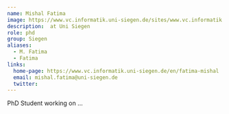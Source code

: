 ```yaml
---
name: Mishal Fatima
image: https://www.vc.informatik.uni-siegen.de/sites/www.vc.informatik.uni-siegen.de/files/styles/mitarbeiter_foto/public/pictures/mf1.jpg
description:  at Uni Siegen
role: phd
group: Siegen
aliases:
  - M. Fatima
  - Fatima
links:
  home-page: https://www.vc.informatik.uni-siegen.de/en/fatima-mishal
  email: mishal.fatima@uni-siegen.de
  twitter: 
---
```


PhD Student working on ...
